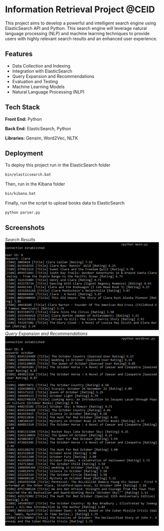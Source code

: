 
# Information Retrieval Project @CEID

This project aims to develop a powerful and intelligent search engine using ElasticSearch API and Python. This search engine will leverage natural language processing (NLP) and machine learning techniques to provide users with highly relevant search results and an enhanced user experience.


## Features

- Data Collection and Indexing
- Integration with ElasticSearch
- Query Expansion and Recommendations
- Evaluation and Testing
- Machine Learning Models
- Natural Language Processing (NLP)
## Tech Stack

**Front End:** Python

**Back End:** ElasticSearch, Python

**Libraries:** Gensim, Word2Vec, NLTK



## Deployment

To deploy this project run in the ElasticSearch folder

```bash
bin/elasticsearch.bat
```

Then, run in the Kibana folder

```bash
bin/kibana.bat
```

Finally, run the script to upload books data to ElasticSearch

```bash
python parser.py
```

## Screenshots
*Search Results*</br>
![Search Results](https://github.com/manosmin/ceid-ir/blob/master/screenshots/ss1.png)
</br>
*Query Expansion and Recommendations*</br>
![Query Expansion and Recommendations](https://github.com/manosmin/ceid-ir/blob/master/screenshots/ss2.png)
